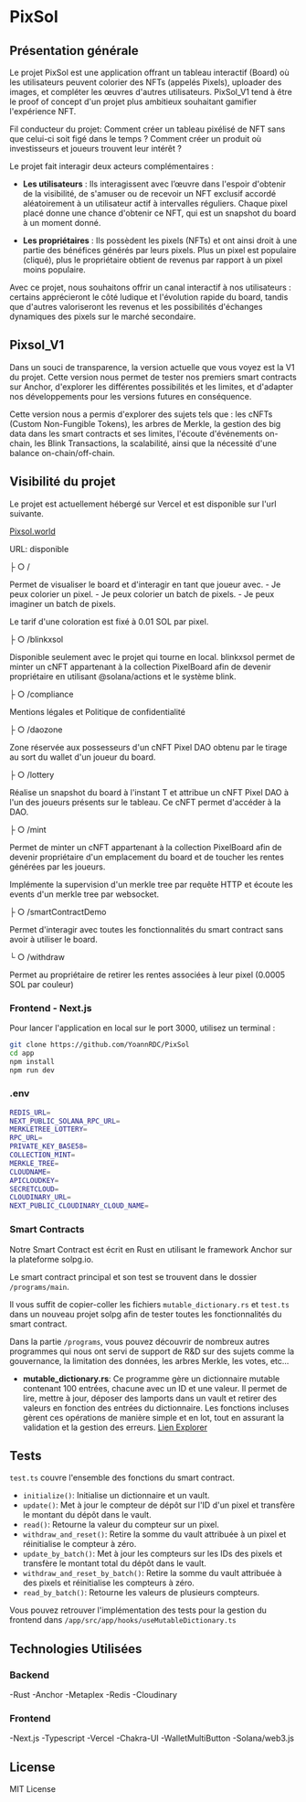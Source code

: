 # PixSol

## Présentation générale

Le projet PixSol est une application offrant un tableau interactif (Board) où les utilisateurs peuvent colorier des NFTs (appelés Pixels), uploader des images, et compléter les œuvres d'autres utilisateurs. PixSol_V1 tend à être le proof of concept d'un projet plus ambitieux souhaitant gamifier l'expérience NFT.

Fil conducteur du projet: Comment créer un tableau pixélisé de NFT sans que celui-ci soit figé dans le temps ? Comment créer un produit où investisseurs et joueurs trouvent leur intérêt ?

Le projet fait interagir deux acteurs complémentaires :

- **Les utilisateurs** : Ils interagissent avec l’œuvre dans l'espoir d'obtenir de la visibilité, de s'amuser ou de recevoir un NFT exclusif accordé aléatoirement à un utilisateur actif à intervalles réguliers. Chaque pixel placé donne une chance d'obtenir ce NFT, qui est un snapshot du board à un moment donné.

- **Les propriétaires** : Ils possèdent les pixels (NFTs) et ont ainsi droit à une partie des bénéfices générés par leurs pixels. Plus un pixel est populaire (cliqué), plus le propriétaire obtient de revenus par rapport à un pixel moins populaire.

Avec ce projet, nous souhaitons offrir un canal interactif à nos utilisateurs : certains apprécieront le côté ludique et l'évolution rapide du board, tandis que d'autres valoriseront les revenus et les possibilités d'échanges dynamiques des pixels sur le marché secondaire.

## Pixsol_V1

Dans un souci de transparence, la version actuelle que vous voyez est la V1 du projet. Cette version nous permet de tester nos premiers smart contracts sur Anchor, d'explorer les différentes possibilités et les limites, et d'adapter nos développements pour les versions futures en conséquence.

Cette version nous a permis d'explorer des sujets tels que : les cNFTs (Custom Non-Fungible Tokens), les arbres de Merkle, la gestion des big data dans les smart contracts et ses limites, l'écoute d'événements on-chain, les Blink Transactions, la scalabilité, ainsi que la nécessité d'une balance on-chain/off-chain.

## Visibilité du projet

Le projet est actuellement hébergé sur Vercel et est disponible sur l'url suivante.

[Pixsol.world](https://pixsol.world/)

URL: disponible

├ ○ /                         

Permet de visualiser le board et d'interagir en tant que joueur avec.
    - Je peux colorier un pixel.
    - Je peux colorier un batch de pixels.
    - Je peux imaginer un batch de pixels.

Le tarif d'une coloration est fixé à 0.01 SOL par pixel.

├ ○ /blinkxsol                           

Disponible seulement avec le projet qui tourne en local. blinkxsol permet de minter un cNFT appartenant à la collection PixelBoard afin de devenir propriétaire en utilisant @solana/actions et le système blink.

├ ○ /compliance                          

Mentions légales et Politique de confidentialité

├ ○ /daozone                             

Zone réservée aux possesseurs d'un cNFT Pixel DAO obtenu par le tirage au sort du wallet d'un joueur du board.

├ ○ /lottery                             

Réalise un snapshot du board à l'instant T et attribue un cNFT Pixel DAO à l'un des joueurs présents sur le tableau. Ce cNFT permet d'accéder à la DAO.

├ ○ /mint                                

Permet de minter un cNFT appartenant à la collection PixelBoard afin de devenir propriétaire d'un emplacement du board et de toucher les rentes générées par les joueurs.

Implémente la supervision d'un merkle tree par requête HTTP et écoute les events d'un merkle tree par websocket. 

├ ○ /smartContractDemo                  

Permet d'interagir avec toutes les fonctionnalités du smart contract sans avoir à utiliser le board.

└ ○ /withdraw                            

Permet au propriétaire de retirer les rentes associées à leur pixel (0.0005 SOL par couleur)

### Frontend - Next.js

Pour lancer l'application en local sur le port 3000, utilisez un terminal :

```bash
git clone https://github.com/YoannRDC/PixSol
cd app
npm install
npm run dev
```
### .env

```bash
REDIS_URL=
NEXT_PUBLIC_SOLANA_RPC_URL=
MERKLETREE_LOTTERY=
RPC_URL=
PRIVATE_KEY_BASE58=
COLLECTION_MINT=
MERKLE_TREE=
CLOUDNAME=
APICLOUDKEY=
SECRETCLOUD=
CLOUDINARY_URL=
NEXT_PUBLIC_CLOUDINARY_CLOUD_NAME=
```

### Smart Contracts

Notre Smart Contract est écrit en Rust en utilisant le framework Anchor sur la plateforme solpg.io.

Le smart contract principal et son test se trouvent dans le dossier `/programs/main`.

Il vous suffit de copier-coller les fichiers `mutable_dictionary.rs` et `test.ts` dans un nouveau projet solpg afin de tester toutes les fonctionnalités du smart contract.

Dans la partie `/programs`, vous pouvez découvrir de nombreux autres programmes qui nous ont servi de support de R&D sur des sujets comme la gouvernance, la limitation des données, les arbres Merkle, les votes, etc...

- **mutable_dictionary.rs**: Ce programme gère un dictionnaire mutable contenant 100 entrées, chacune avec un ID et une valeur. Il permet de lire, mettre à jour, déposer des lamports dans un vault et retirer des valeurs en fonction des entrées du dictionnaire. Les fonctions incluses gèrent ces opérations de manière simple et en lot, tout en assurant la validation et la gestion des erreurs. [Lien Explorer](https://explorer.solana.com/address/6FBQBJE6pFaRq6iPMc2HN6rRq7TCtzWqLBv7za9BNvtU?cluster=devnet)

## Tests

`test.ts` couvre l'ensemble des fonctions du smart contract.

- `initialize()`: Initialise un dictionnaire et un vault.
- `update()`: Met à jour le compteur de dépôt sur l'ID d'un pixel et transfère le montant du dépôt dans le vault.
- `read()`: Retourne la valeur du compteur sur un pixel.
- `withdraw_and_reset()`: Retire la somme du vault attribuée à un pixel et réinitialise le compteur à zéro.
- `update_by_batch()`: Met à jour les compteurs sur les IDs des pixels et transfère le montant total du dépôt dans le vault.
- `withdraw_and_reset_by_batch()`: Retire la somme du vault attribuée à des pixels et réinitialise les compteurs à zéro.
- `read_by_batch()`: Retourne les valeurs de plusieurs compteurs.

Vous pouvez retrouver l'implémentation des tests pour la gestion du frontend dans `/app/src/app/hooks/useMutableDictionary.ts`

## Technologies Utilisées

### Backend

-Rust
-Anchor
-Metaplex
-Redis
-Cloudinary

### Frontend

-Next.js
-Typescript
-Vercel
-Chakra-UI
-WalletMultiButton
-Solana/web3.js

## License
MIT License